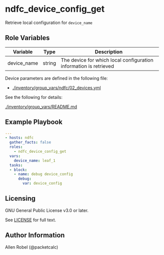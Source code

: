 # ndfc_device_config_get

Retrieve local configuration for ``device_name``

## Role Variables

Variable        | Type   | Description
----------------|--------|----------------------------------------
device_name     | string | The device for which local configuration information is retrieved

Device parameters are defined in the following file:

- [./inventory/group_vars/ndfc/02_devices.yml](/inventory/group_vars/ndfc/02_devices.yml)

See the following for details:

[./inventory/group_vars/README.md](/inventory/group_vars/README.md)


## Example Playbook

```yaml
---
- hosts: ndfc
  gather_facts: false
  roles:
    - ndfc_device_config_get
  vars:
    device_name: leaf_1
  tasks:
  - block:
    - name: debug device_config
      debug:
        var: device_config
```

## Licensing

GNU General Public License v3.0 or later.

See [LICENSE](https://www.gnu.org/licenses/gpl-3.0.txt) for full text.

## Author Information

Allen Robel (@packetcalc)
